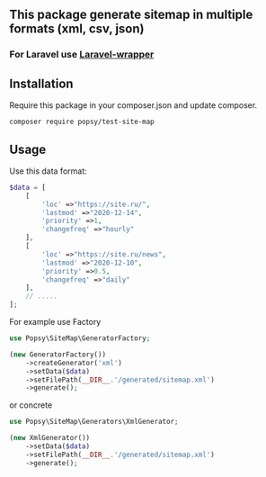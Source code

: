 ## This package generate sitemap in multiple formats (xml, csv, json)

### For Laravel use [Laravel-wrapper](https://github.com/popsycode/laravel-site-map)

## Installation

Require this package in your composer.json and update composer.

    composer require popsy/test-site-map


## Usage

Use this data format:

```php
$data = [
    [
        'loc' =>"https://site.ru/",
        'lastmod' =>"2020-12-14",
        'priority' =>1,
        'changefreq' =>"hourly"
    ],
    [
        'loc' =>"https://site.ru/news",
        'lastmod' =>"2020-12-10",
        'priority' =>0.5,
        'changefreq' =>"daily"
    ],
    // .....
];
```
For example use Factory

```php
use Popsy\SiteMap\GeneratorFactory;

(new GeneratorFactory())
    ->createGenerator('xml')
    ->setData($data)
    ->setFilePath(__DIR__.'/generated/sitemap.xml')
    ->generate();
```

or concrete

```php
use Popsy\SiteMap\Generators\XmlGenerator;

(new XmlGenerator())
    ->setData($data)
    ->setFilePath(__DIR__.'/generated/sitemap.xml')
    ->generate();
```
